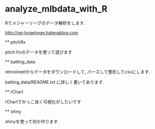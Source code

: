analyze_mlbdata_with_R
======================

Rでメジャーリーグのデータ解析をします.

http://gg-hogehoge.hatenablog.com

** pitchRx

pitch f/xのデータを使って遊びます

** batting_data

retrosheetからデータをダウンロードして, パースして整形してcsvにします. 

batting_data/README.txt に詳しく書いてあります. 

** rChart 

rChartでかっこ良く可視化がしたいです

** shiny 

shinyを使って何か作ります.
